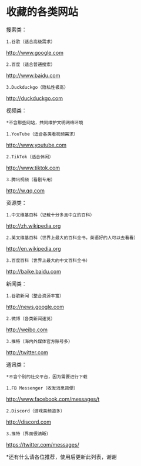# 收藏的各类网站
搜索类：
    
    1.谷歌（适合高级需求）
http://www.google.com
    
    2.百度（适合普通搜索）
http://www.baidu.com
    
    3.Duckduckgo（隐私性极高）
http://duckduckgo.com
    
视频类：
    
    *不含那些网站，共同维护文明网络环境
   
    1.YouTube（适合各类看视频需求）
http://www.youtube.com
    
    2.TikTok（适合休闲）
http://www.tiktok.com
    
    3.腾讯视频（看剧专用）
http://w.qq.com

资源类：
    
    1.中文维基百科（记载十分多且中立的百科）
http://zh.wikipedia.org
    
    2.英文维基百科（世界上最大的百科全书，英语好的人可以去看看）
http://en.wikipedia.org
    
    3.百度百科（世界上最大的中文百科全书）
http://baike.baidu.com

新闻类：

    1.谷歌新闻（整合资源丰富）
http://news.google.com
    
    2.微博（各类新闻速览）
http://weibo.com
    
    3.推特（海内外媒体官方账号多）
http://twitter.com

通讯类：
    
    *不含个别的社交平台，因为需要进行下载
    
    1.FB Messenger（收发消息简便）
http://www.facebook.com/messages/t
    
    2.Discord（游戏类频道多）
http://discord.com
    
    3.推特（界面很清晰）
https://twitter.com/messages/
   
*还有什么请各位推荐，使用后更新此列表，谢谢
